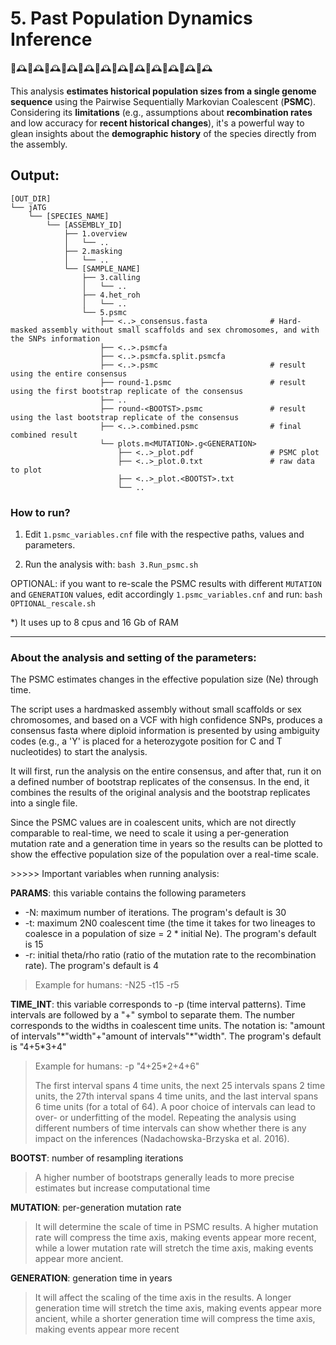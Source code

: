 # 5. Past Population Dynamics Inference
🧬🕰🧬🕰🧬🕰🧬🕰🧬🕰🧬🕰🧬🕰🧬🕰🧬🕰🧬🕰🧬🕰🧬🕰

This analysis **estimates historical population sizes from a single genome sequence** using the Pairwise Sequentially Markovian Coalescent (**PSMC**). Considering its **limitations** (e.g., assumptions about **recombination rates** and low accuracy for **recent historical changes**), it's a powerful way to glean insights about the **demographic history** of the species directly from the assembly.

## Output:
```
[OUT_DIR]
└── jATG
    └── [SPECIES_NAME]
        └── [ASSEMBLY_ID]
            ├── 1.overview
            │   └── ..
            ├── 2.masking
            │   └── ..
            └── [SAMPLE_NAME]
                ├── 3.calling
                │   └── ..
                ├── 4.het_roh
                │   └── ..
                └── 5.psmc
                    ├── <..>_consensus.fasta              # Hard-masked assembly without small scaffolds and sex chromosomes, and with the SNPs information 
                    ├── <..>.psmcfa                       
                    ├── <..>.psmcfa.split.psmcfa          
                    ├── <..>.psmc                         # result using the entire consensus
                    ├── round-1.psmc                      # result using the first bootstrap replicate of the consensus
                    ├── ..
                    ├── round-<BOOTST>.psmc               # result using the last bootstrap replicate of the consensus
                    ├── <..>.combined.psmc                # final combined result
                    └── plots.m<MUTATION>.g<GENERATION>
                        ├── <..>_plot.pdf                 # PSMC plot
                        ├── <..>_plot.0.txt               # raw data to plot
                        ├── <..>_plot.<BOOTST>.txt        
                        └── ..
```

### How to run?

1) Edit `1.psmc_variables.cnf` file with the respective paths, values and parameters.

2) Run the analysis with: `bash 3.Run_psmc.sh`

OPTIONAL: if you want to re-scale the PSMC results with different `MUTATION` and `GENERATION` values, edit accordingly `1.psmc_variables.cnf` and run: `bash OPTIONAL_rescale.sh`

\*) It uses up to 8 cpus and 16 Gb of RAM

---
### About the analysis and setting of the parameters:

The PSMC estimates changes in the effective population size (Ne) through time.

The script uses a hardmasked assembly without small scaffolds or sex chromosomes, and based on a VCF with high confidence SNPs, produces a consensus fasta where diploid information is presented by using ambiguity codes (e.g., a 'Y' is placed for a heterozygote position for C and T nucleotides) to start the analysis.

It will first, run the analysis on the entire consensus, and after that, run it on a defined number of bootstrap replicates of the consensus. In the end, it combines the results of the original analysis and the bootstrap replicates into a single file.

Since the PSMC values are in coalescent units, which are not directly comparable to real-time, we need to scale it using a per-generation mutation rate and a generation time in years so the results can be plotted to show the effective population size of the population over a real-time scale.

\>\>\>\>\> Important variables when running analysis:

**PARAMS**: this variable contains the following parameters
* -N: maximum number of iterations. The program's default is 30
* -t: maximum 2N0 coalescent time (the time it takes for two lineages to coalesce in a population of size = 2 * initial Ne). The program's default is 15
* -r: initial theta/rho ratio (ratio of the mutation rate to the recombination rate). The program's default is 4
> Example for humans: -N25 -t15 -r5
>
> 

**TIME_INT**: this variable corresponds to -p (time interval patterns). Time intervals are followed by a "+" symbol to separate them. The number corresponds to the widths in coalescent time units. The notation is: "amount of intervals"\*"width"+"amount of intervals"\*"width". The program's default is "4+5\*3+4"
> Example for humans: -p "4+25\*2+4+6"
> 
> The first interval spans 4 time units, the next 25 intervals spans 2 time units, the 27th interval spans 4 time units, and the last interval spans 6 time units (for a total of 64). A poor choice of intervals can lead to over- or underfitting of the model. Repeating the analysis using different numbers of time intervals can show whether there is any impact on the inferences (Nadachowska-Brzyska et al. 2016).

**BOOTST**: number of resampling iterations
> A higher number of bootstraps generally leads to more precise estimates but increase computational time

**MUTATION**: per-generation mutation rate
> It will determine the scale of time in PSMC results. A higher mutation rate will compress the time axis, making events appear more recent, while a lower mutation rate will stretch the time axis, making events appear more ancient. 

**GENERATION**:  generation time in years
> It will affect the scaling of the time axis in the results. A longer generation time will stretch the time axis, making events appear more ancient, while a shorter generation time will compress the time axis, making events appear more recent


